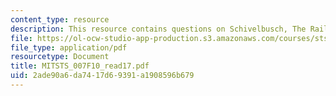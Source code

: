 ```yaml
---
content_type: resource
description: This resource contains questions on Schivelbusch, The Railway Journey.
file: https://ol-ocw-studio-app-production.s3.amazonaws.com/courses/sts-007-technology-in-history-fall-2010/2ade90a6da7417d69391a1908596b679_MITSTS_007F10_read17.pdf
file_type: application/pdf
resourcetype: Document
title: MITSTS_007F10_read17.pdf
uid: 2ade90a6-da74-17d6-9391-a1908596b679
---
```

